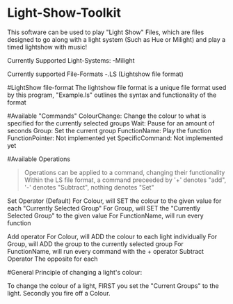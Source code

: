 # Light-Show-Toolkit

This software can be used to play "Light Show" Files, which are files designed to go along with a light system (Such as Hue or Milight) and play a timed lightshow with music!

Currently Supported Light-Systems: 
  -Milight

Currently supported File-Formats
  -.LS (Lightshow file format)
  
#LightShow file-format
The lightshow file format is a unique file format used by this program, "Example.ls" outlines the syntax and functionality of the format


#Available "Commands"
  ColourChange: Change the colour to what is specified for the currently selected groups
  Wait: Pause for an amount of seconds
  Group: Set the current group 
  FunctionName: Play the function
  FunctionPointer: Not implemented yet
  SpecificCommand: Not implemented yet
  
#Available Operations
>Operations can be applied to a command, changing their functionality
>Within the LS file format, a command preceeded by '+' denotes "add", '-' denotes "Subtract", nothing denotes "Set"

Set Operator (Default)
    For Colour, will SET the colour to the given value for each "Currently Selected Group" 
    For Group, will SET the "Currently Selected Group" to the given value
    For FunctionName, will run every function
    
Add operator
    For Colour, will ADD the colour to each light individually
    For Group, will ADD the group to the currently selected group
    For FunctionName, will run every command with the + operator
Subtract Operator
    The opposite for each

#General Principle of changing a light's colour:

To change the colour of a light, 
  FIRST you set the "Current Groups" to the light.
  Secondly you fire off a Colour. 
 
